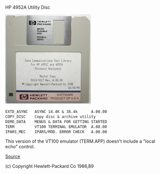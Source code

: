 HP 4952A Utility Disc

![4952A_Util](4951-2_DataCommTestDisc-55.png)

```
EXTD_ASYNC   ASYNC 14.4K & 38.4k      A.00.00
COPY_DISC    Copy disc & archive utility     
DEMO_DATA    MENUS & DATA FOR GETTING STARTED
TERM         VT100 TERMINAL EMULATOR  A.00.00
IPARS_MEC    IPARS/MOD. ERROR CHECK   A.00.00  
```

This version of the VT100 emulator (TERM.APP) doesn't include a "local echo" control.


[Source](http://www.hpmuseum.net/display_item.php?sw=588)

(c) Copyright Hewlett-Packard Co 1986,89
